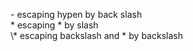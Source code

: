 \- escaping hypen by back slash<br>
\* escaping * by slash<br>
\\* escaping backslash and * by backslash

<!-- this is html type commit but this is not prepare in here -->

[comment]: <> (This is comment and this is markdown type comment)

[//]: <> (This is another comment and it also markdown comment)

[//]: <#> (This is another comment which is support all markdown version)